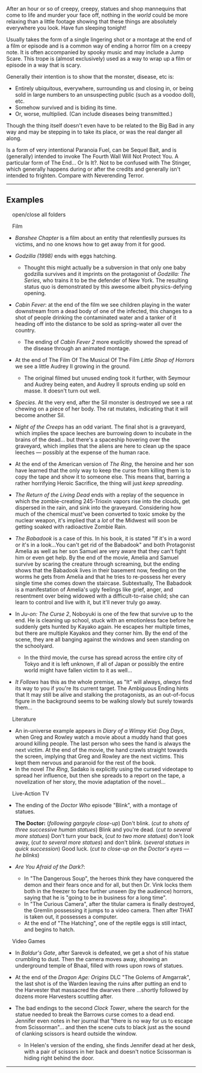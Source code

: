 After an hour or so of creepy, creepy, statues and shop mannequins that come to life and murder your face off, nothing in the _world_ could be more relaxing than a little footage showing that these things are absolutely everywhere you look. Have fun sleeping tonight!

Usually takes the form of a single lingering shot or a montage at the end of a film or episode and is a common way of ending a horror film on a creepy note. It is often accompanied by spooky music and may include a Jump Scare. This trope is (almost exclusively) used as a way to wrap up a film or episode in a way that is scary.

Generally their intention is to show that the monster, disease, etc is:

-   Entirely ubiquitous, everywhere, surrounding us and closing in, or being sold in large numbers to an unsuspecting public (such as a voodoo doll), etc.
-   Somehow survived and is biding its time.
-   Or, worse, multiplied. (Can include diseases being transmitted.)

Though the thing itself doesn't even have to be related to the Big Bad in any way and may be stepping in to take its place, or was the real danger all along.

Is a form of very intentional Paranoia Fuel, can be Sequel Bait, and is (generally) intended to invoke The Fourth Wall Will Not Protect You. A particular form of The End... Or Is It?. Not to be confused with The Stinger, which generally happens during or after the credits and generally isn't intended to frighten. Compare with Neverending Terror.

___

## Examples

    open/close all folders 

    Film 

-   _Banshee Chapter_ is a film about an entity that relentleslly pursues its victims, and no one knows how to get away from it for good.
-   _Godzilla (1998)_ ends with eggs hatching.
    -   Thought this might actually be a subversion in that only one baby godzilla survives and it imprints on the protagonist of _Godzilla: The Series_, who trains it to be the defender of New York. The resulting status quo is demonstrated by this awesome albeit physics-defying opening.
-   _Cabin Fever_: at the end of the film we see children playing in the water downstream from a dead body of one of the infected, this changes to a shot of people drinking the contaminated water and a tanker of it heading off into the distance to be sold as spring-water all over the country.
    -   The ending of _Cabin Fever 2_ more explicitly showed the spread of the disease through an animated montage.

-   At the end of The Film Of The Musical Of The Film _Little Shop of Horrors_ we see a little Audrey II growing in the ground.
    -   The original filmed but unused ending took it further, with Seymour and Audrey being eaten, and Audrey II sprouts ending up sold en masse. It doesn't turn out well.
-   _Species_. At the very end, after the Sil monster is destroyed we see a rat chewing on a piece of her body. The rat mutates, indicating that it will become another Sil.
-   _Night of the Creeps_ has an odd variant. The final shot is a graveyard, which implies the space leeches are burrowing down to incubate in the brains of the dead... but there's a spaceship hovering over the graveyard, which implies that the aliens are here to clean up the space leeches — possibly at the expense of the human race.
-   At the end of the American version of _The Ring_, the heroine and her son have learned that the only way to keep the curse from killing them is to copy the tape and show it to someone else. This means that, barring a rather horrifying Heroic Sacrifice, the thing will just _keep spreading_.
-   _The Return of the Living Dead_ ends with a replay of the sequence in which the zombie-creating 245-Trioxin vapors rise into the clouds, get dispersed in the rain, and sink into the graveyard. Considering how much of the chemical must've been converted to toxic smoke by the nuclear weapon, it's implied that a _lot_ of the Midwest will soon be getting soaked with radioactive Zombie Rain.
-   _The Babadook_ is a case of this. In his book, it is stated "If it's in a word or it's in a look...You can't get rid of the Babadook" and both Protagonist Amelia as well as her son Samuel are very aware that they can't fight him or even get help. By the end of the movie, Amelia and Samuel survive by scaring the creature through screaming, but the ending shows that the Babadook lives in their basement now, feeding on the worms he gets from Amelia and that he tries to re-possess her every single time she comes down the staircase. Subtextually, The Babadook is a manifestation of Amelia's ugly feelings like grief, anger, and resentment over being widowed with a difficult-to-raise child; she can learn to control and live with it, but it'll never truly go away.
-   In _Ju-on: The Curse 2_, Noboyuki is one of the few that survive up to the end. He is cleaning up school, stuck with an emotionless face before he suddenly gets hunted by Kayako again. He escapes her multiple times, but there are multiple Kayakos and they corner him. By the end of the scene, they are all banging against the windows and seen standing on the schoolyard.
    -   In the third movie, the curse has spread across the entire city of Tokyo and it is left unknown, if all of Japan or possibly the entire world might have fallen victim to it as well...
-   _It Follows_ has this as the whole premise, as "It" will always, _always_ find its way to you if you're Its current target. The Ambiguous Ending hints that It may still be alive and stalking the protagonists, as an out-of-focus figure in the background seems to be walking slowly but surely towards them...

    Literature 

-   An in-universe example appears in _Diary of a Wimpy Kid: Dog Days_, when Greg and Rowley watch a movie about a muddy hand that goes around killing people. The last person who sees the hand is always the next victim. At the end of the movie, the hand crawls straight towards the screen, implying that Greg and Rowley are the next victims. This kept them nervous and paranoid for the rest of the book.
-   In the novel _The Ring_, Sadako is explicitly using the cursed videotape to spread her influence, but then she spreads to a report on the tape, a novelization of her story, the movie adaptation of the novel...

    Live-Action TV 

-   The ending of the _Doctor Who_ episode "Blink", with a montage of statues.
    
    **The Doctor:** (_following gargoyle close-up_) Don't blink. (_cut to shots of three successive human statues_) Blink and you're dead. (_cut to several more statues_) Don't turn your back, (_cut to two more statues_) don't look away, (_cut to several more statues_) and don't blink. (_several statues in quick succession_) Good luck. (_cut to close-up on the Doctor's eyes — he blinks_)
    

-   _Are You Afraid of the Dark?_:
    -   In "The Dangerous Soup", the heroes think they have conquered the demon and their fears once and for all, but then Dr. Vink locks them both in the freezer to face further unseen (by the audience) horrors, saying that he is "going to be in business for a long time".
    -   In "The Curious Camera", after the titular camera is finally destroyed, the Gremlin possessing it jumps to a video camera. Then after THAT is taken out, it possesses a computer.
    -   At the end of "The Hatching", one of the reptile eggs is still intact, and begins to hatch.

    Video Games 

-   In _Baldur's Gate_, after Sarevok is defeated, we get a shot of his statue crumbling to dust. Then the camera moves away, showing an underground temple of Bhaal, filled with rows upon rows of statues.

-   At the end of the _Dragon Age: Origins_ DLC "The Golems of Amgarrak", the last shot is of the Warden leaving the ruins after putting an end to the Harvester that massacred the dwarves there ...shortly followed by dozens more Harvesters scuttling after.
-   The bad endings to the second _Clock Tower_, where the search for the statue needed to break the Barrows curse comes to a dead end. Jennifer even notes in her journal that "there is no way for us to escape from Scissorman"... and then the scene cuts to black just as the sound of clanking scissors is heard outside the window.
    -   In Helen's version of the ending, she finds Jennifer dead at her desk, with a pair of scissors in her back and doesn't notice Scissorman is hiding right behind the door.

___